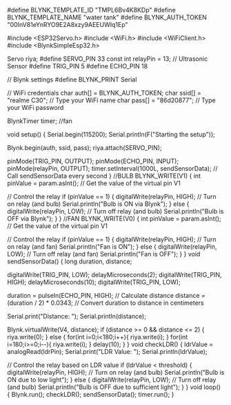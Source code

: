 #define BLYNK_TEMPLATE_ID "TMPL6Bv4K8KDp"
#define BLYNK_TEMPLATE_NAME "water tank"
#define BLYNK_AUTH_TOKEN "00InV81eYnRYO9E2A8xzy9AEEUWIq1Ep"

#include <ESP32Servo.h>
#include <WiFi.h>
#include <WiFiClient.h>
#include <BlynkSimpleEsp32.h>

Servo riya;
#define SERVO_PIN 33
const int relayPin = 13;
// Ultrasonic Sensor
#define TRIG_PIN 5
#define ECHO_PIN 18

// Blynk settings
#define BLYNK_PRINT Serial

// WiFi credentials
char auth[] = BLYNK_AUTH_TOKEN;
char ssid[] = "realme C30";     // Type your WiFi name
char pass[] = "86d20877";   // Type your WiFi password

BlynkTimer timer;
//fan

void setup() {
  Serial.begin(115200);
  Serial.println(F("Starting the setup"));
  
  Blynk.begin(auth, ssid, pass);
  riya.attach(SERVO_PIN);
  
  pinMode(TRIG_PIN, OUTPUT);
  pinMode(ECHO_PIN, INPUT);
  pinMode(relayPin, OUTPUT);
  timer.setInterval(1000L, sendSensorData); // Call sendSensorData every second
}
//BULB
BLYNK_WRITE(V1)
{
  int pinValue = param.asInt(); // Get the value of the virtual pin V1

  // Control the relay
  if (pinValue == 1)
  {
    digitalWrite(relayPin, HIGH); // Turn on relay (and bulb)
    Serial.println("Bulb is ON via Blynk");
  }
  else
  {
    digitalWrite(relayPin, LOW); // Turn off relay (and bulb)
    Serial.println("Bulb is OFF via Blynk");
  }
}
//FAN
BLYNK_WRITE(V0)
{
  int pinValue = param.asInt(); // Get the value of the virtual pin V1

  // Control the relay
  if (pinValue == 1)
  {
    digitalWrite(relayPin, HIGH); // Turn on relay (and fan)
    Serial.println("Fan is ON");
  }
  else
  {
    digitalWrite(relayPin, LOW); // Turn off relay (and fan)
    Serial.println("Fan is OFF");
  }
}
void sendSensorData() {
  long duration, distance;
  
  digitalWrite(TRIG_PIN, LOW);
  delayMicroseconds(2);
  digitalWrite(TRIG_PIN, HIGH);
  delayMicroseconds(10);
  digitalWrite(TRIG_PIN, LOW);
  
  duration = pulseIn(ECHO_PIN, HIGH);
  // Calculate distance
  distance = (duration / 2) * 0.0343; // Convert duration to distance in centimeters
  
  Serial.print("Distance: ");
  Serial.println(distance);
  
  Blynk.virtualWrite(V4, distance);
  if (distance >= 0 && distance <= 2) {
    riya.write(0);
  } else {
   for(int i=0;i<180;i++){
      riya.write(i);
    }
    for(int i=180;i>=0;i--){
      riya.write(i);
    }
    delay(10);
  }
}
void checkLDR()
{
  ldrValue = analogRead(ldrPin);
  Serial.print("LDR Value: ");
  Serial.println(ldrValue);

  // Control the relay based on LDR value
  if (ldrValue < threshold)
  {
    digitalWrite(relayPin, HIGH); // Turn on relay (and bulb)
    Serial.println("Bulb is ON due to low light");
  }
  else
  {
    digitalWrite(relayPin, LOW); // Turn off relay (and bulb)
    Serial.println("Bulb is OFF due to sufficient light");
  }
}
void loop() {
  Blynk.run();
  checkLDR();
  sendSensorData();
  timer.run();
}
